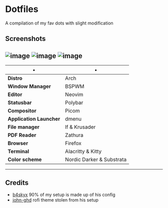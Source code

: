 # Dotfiles
A compilation of my fav dots with slight modification

## Screenshots
![image](https://media.discordapp.net/attachments/905376517507412028/939195535137599538/Screenshot_040222_214545.png?width=834&height=469)
![image](https://media.discordapp.net/attachments/905376517507412028/939195607564824616/Screenshot_040222_214632.png?width=503&height=283)
![image](https://media.discordapp.net/attachments/905376517507412028/939195607841656862/Screenshot_040222_215252.png?width=503&height=283)
----

•                       | • 
------------------------|-----------------------
**Distro**              | Arch
**Window Manager**      | BSPWM
**Editor**              | Neovim
**Statusbar**           | Polybar
**Compositor**          | Picom
**Application Launcher**| dmenu
**File manager**        | lf & Krusader
**PDF Reader**          | Zathura
**Browser**             | Firefox
**Terminal**            | Alacritty & Kitty
**Color scheme**        | Nordic Darker & Substrata

----

## Credits
- [b4skyx](https://github.com/b4skyx) 90% of my setup is made up of his config
- [john-ghd](https://github.com/john-ghd) rofi theme stolen from his setup

